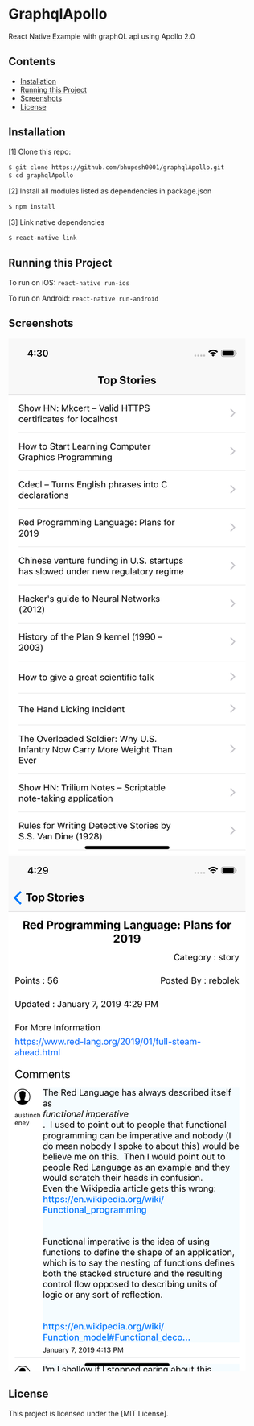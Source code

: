 # GraphqlApollo
React Native Example with graphQL api using Apollo 2.0

## Contents

- [Installation](#installation)
- [Running this Project](#running-this-project)
- [Screenshots](#screenshots)
- [License](#license)

## Installation

[1] Clone this repo:
```bash
$ git clone https://github.com/bhupesh0001/graphqlApollo.git
$ cd graphqlApollo
```

[2] Install all modules listed as dependencies in package.json
```bash
$ npm install
```
[3] Link native dependencies

```bash
$ react-native link
```

## Running this Project
To run on iOS: `react-native run-ios`

To run on Android: `react-native run-android`

## Screenshots

![Screenshot](https://github.com/bhupesh0001/graphqlApollo/blob/master/screenshots/Simulator-ScreenShot-iPhoneX-list.png)
![Screenshot](https://github.com/bhupesh0001/graphqlApollo/blob/master/screenshots/Simulator-ScreenShot-iPhone-details.png)

## License

This project is licensed under the [MIT License].
